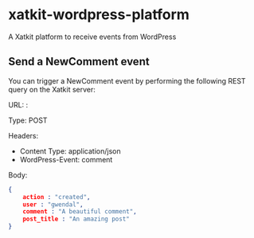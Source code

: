 # xatkit-wordpress-platform
A Xatkit platform to receive events from WordPress



## Send a NewComment event

You can trigger a NewComment event by performing the following REST query on the Xatkit server:

URL: <xatkit server url>:<xatkit server port>

Type: POST

Headers:

- Content Type: application/json
- WordPress-Event: comment

Body:

```json
{
	action : "created",
	user : "gwendal",
	comment : "A beautiful comment",
	post_title : "An amazing post"
}
```


